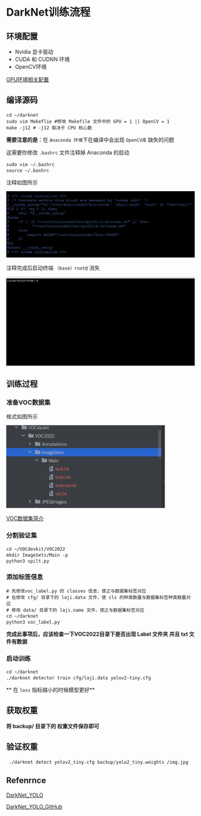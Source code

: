 # DarkNet训练流程

## 环境配置

- Nvidia 显卡驱动 
- CUDA 和 CUDNN 环境
- OpenCV环境

[GPU环境相关配置](https://blog.csdn.net/m0_38101947/article/details/126499811)

## 编译源码

```shell
cd ~/darknet
sudo vim Makeflie #修改 Makefile 文件中的 GPU = 1 || OpenCV = 1
make -j12 # -j12 取决于 CPU 核心数
```

**需要注意的是**：在 `Anaconda 环境`下在编译中会出现 `OpenCV库` 缺失的问题 

这需要你修改  `.bashrc` 文件注释掉 Anaconda 的启动

```shell
sudo vim ~/.bashrc
source ~/.bashrc 
```

注释如图所示

![1](../../static/img/DarkNet训练过程/1.jpg)

注释完成后启动终端 `（base）root@` 消失

![2](../../static/img/DarkNet训练过程/2.jpg)

## 训练过程

### 准备VOC数据集 

格式如图所示

![1](../../static/img/DarkNet训练过程/3.jpg)

[VOC数据集简介](https://blog.csdn.net/qq_21386397/article/details/123656072)

### 分割验证集

```shell
cd ~/VOCdevkit/VOC2022
mkdir ImageSets/Main -p 
python3 spilt.py
```

### 添加标签信息

```shell
# 先修改voc_label.py 的 classes 信息，使之与数据集标签对应
# 在修改 cfg/ 目录下的 laji.data 文件，使 cls 的种类数量与数据集标签种类数量对应
# 修改 data/ 目录下的 laji.name 文件，使之与数据集标签对应
cd ~/darknet
python3 voc_label.py
```



**完成此事项后，应该检查一下VOC2022目录下是否出现 Label 文件夹 并且 txt 文件有数据**

### 启动训练

```shell
cd ~/darknet
./darknet detector train cfg/laji.data yolov2-tiny.cfg 
```

** 在 `loss` 指标越小的时候模型更好** 

## 获取权重

**将 backup/ 目录下的 权重文件保存即可** 
## 验证权重 
`` ./darknet detect yolov2_tiny.cfg backup/yolo2_tiny.weights /img.jpg``


## Refenrnce
[DarkNet_YOLO](https://pjreddie.com/darknet/yolo/) 

[DarkNet_YOLO_GitHub](https://github.com/pjreddie/darknet/tree/master/cfg) 

